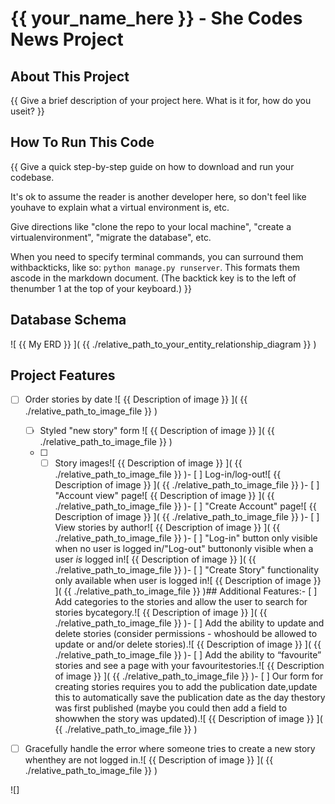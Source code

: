 # {{ your_name_here }} - She Codes News Project

## About This Project
{{ Give a brief description of your project here. What is it for, how do you useit? }}

## How To Run This Code
{{ Give a quick step-by-step guide on how to download and run your codebase.

It's ok to assume the reader is another developer here, so don't feel like youhave to explain what a virtual environment is, etc.

Give directions like "clone the repo to your local machine", "create a virtualenvironment", "migrate the database", etc.

When you need to specify terminal commands, you can surround them withbackticks, like so: `python manage.py runserver`. This formats them ascode in the markdown document. (The backtick key is to the left of thenumber 1 at the top of your keyboard.)
}}

## Database Schema
![ {{ My ERD }} ]( {{ ./relative_path_to_your_entity_relationship_diagram }} )

## Project Features
- [ ] Order stories by date
  ![ {{ Description of image }} ]( {{ ./relative_path_to_image_file }} )

  - [ ] Styled "new story" form
    ![ {{ Description of image }} ]( {{ ./relative_path_to_image_file }} )
  - [ ] - [ ] Story images![ {{ Description of image }} ]( {{ ./relative_path_to_image_file }} )- [ ] Log-in/log-out![ {{ Description of image }} ]( {{ ./relative_path_to_image_file }} )- [ ] "Account view" page![ {{ Description of image }} ]( {{ ./relative_path_to_image_file }} )- [ ] "Create Account" page![ {{ Description of image }} ]( {{ ./relative_path_to_image_file }} )- [ ] View stories by author![ {{ Description of image }} ]( {{ ./relative_path_to_image_file }} )- [ ] "Log-in" button only visible when no user is logged in/"Log-out" buttononly visible when a user *is* logged in![ {{ Description of image }} ]( {{ ./relative_path_to_image_file }} )- [ ] "Create Story" functionality only available when user is logged in![ {{ Description of image }} ]( {{ ./relative_path_to_image_file }} )## Additional Features:- [ ] Add categories to the stories and allow the user to search for stories bycategory.![ {{ Description of image }} ]( {{ ./relative_path_to_image_file }} )- [ ] Add the ability to update and delete stories (consider permissions - whoshould be allowed to update or and/or delete stories).![ {{ Description of image }} ]( {{ ./relative_path_to_image_file }} )- [ ] Add the ability to “favourite” stories and see a page with your favouritestories.![ {{ Description of image }} ]( {{ ./relative_path_to_image_file }} )- [ ] Our form for creating stories requires you to add the publication date,update this to automatically save the publication date as the day thestory was first published (maybe you could then add a field to showwhen the story was updated).![ {{ Description of image }} ]( {{ ./relative_path_to_image_file }} )
- [ ] Gracefully handle the error where someone tries to create a new story whenthey are not logged in.![ {{ Description of image }} ]( {{ ./relative_path_to_image_file }} )

![]
